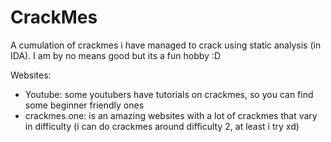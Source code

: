 # CrackMes
A cumulation of crackmes i have managed to crack using static analysis (in IDA).
I am by no means good but its a fun hobby :D

Websites:
  - Youtube: some youtubers have tutorials on crackmes, so you can find some beginner friendly ones
  - crackmes.one: is an amazing websites with a lot of crackmes that vary in difficulty (i can do crackmes around difficulty 2, at least i try xd)
